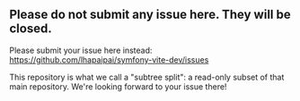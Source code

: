 Please do not submit any issue here. They will be closed.
---

Please submit your issue here instead:
https://github.com/lhapaipai/symfony-vite-dev/issues

This repository is what we call a "subtree split": a read-only subset of that main repository.
We're looking forward to your issue there!
